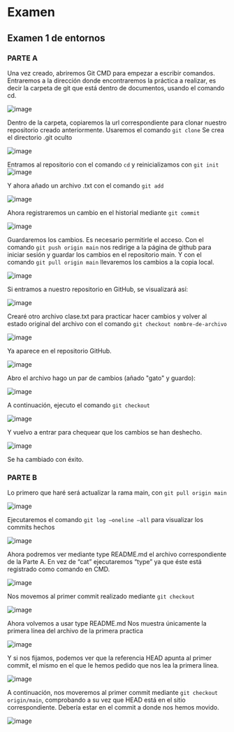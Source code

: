# Examen
## Examen 1 de entornos 

### PARTE A
Una vez creado, abriremos Git CMD para empezar a escribir comandos. Entraremos a la dirección donde encontraremos la práctica a realizar, es decir la carpeta de git que está dentro de documentos, usando el comando cd.

![image](https://user-images.githubusercontent.com/114931679/205108621-a35407cd-eb27-4383-9647-1276cc448b0e.png)

Dentro de la carpeta, copiaremos la url correspondiente para clonar nuestro repositorio creado anteriormente. Usaremos el comando  ```git clone```
Se crea el directorio .git oculto

![image](https://user-images.githubusercontent.com/114931679/205109804-52d9f1c7-402f-4514-9d84-1c739c81078d.png)

Entramos al repositorio con el comando ```cd``` y reinicializamos con ```git init```
![image](https://user-images.githubusercontent.com/114931679/205110481-ebea8a2f-6572-4e19-a99f-2fb83abefd62.png)

Y ahora añado un archivo .txt con el comando ```git add```

![image](https://user-images.githubusercontent.com/114931679/205111804-8ed12b39-5baa-483c-b305-4dccd69124b2.png)

Ahora registraremos un cambio en el historial mediante ```git commit```

![image](https://user-images.githubusercontent.com/114931679/205112194-bd8756d1-dfb8-4b63-8f48-b3a99179707f.png)

Guardaremos los cambios. Es necesario permitirle el acceso. Con el comando ```git push origin main``` nos redirige a la página de github para iniciar sesión y guardar los cambios en el repositorio main. Y con el comando ```git pull origin main``` llevaremos los cambios a la copia local.

![image](https://user-images.githubusercontent.com/114931679/205112442-60a05aa6-d99b-48a1-8e9f-5e588c59dbb3.png)


Si entramos a nuestro repositorio en GitHub, se visualizará así:

![image](https://user-images.githubusercontent.com/114931679/205112661-369c38eb-6d5d-48fa-8aa6-ea8678cb5bc4.png)

Crearé otro archivo clase.txt para practicar hacer cambios y volver al estado original del archivo con el comando ```git checkout nombre-de-archivo```

![image](https://user-images.githubusercontent.com/114931679/205113195-50e754b6-0301-4f31-81d2-507532d8b314.png)


Ya aparece en el repositorio GitHub.

![image](https://user-images.githubusercontent.com/114931679/205113257-77a582b5-80a0-4888-a9ae-ae54b3a73c41.png)

Abro el archivo hago un par de cambios (añado "gato" y guardo):

![image](https://user-images.githubusercontent.com/114931679/205113477-5e88142c-a05e-4508-8ef9-0b5dd23bee92.png)

A continuación, ejecuto el comando ```git checkout```

![image](https://user-images.githubusercontent.com/114931679/205113777-10d7c4a2-9e0c-4649-aed1-cbbd7f4aafd8.png)

Y vuelvo a entrar para chequear que los cambios se han deshecho.

![image](https://user-images.githubusercontent.com/114931679/205113874-6fc329cf-7716-426f-8b00-4f17e5111c78.png)

Se ha cambiado con éxito.


### PARTE B
Lo primero que haré será actualizar la rama main, con ```git pull origin main```

![image](https://user-images.githubusercontent.com/114931679/205115638-a311d065-c04f-4a58-83b8-07e04638e373.png)

Ejecutaremos el comando ```git log –oneline –all``` para visualizar los commits hechos

![image](https://user-images.githubusercontent.com/114931679/205115861-f0851467-4a1a-44f6-ba1e-cfb8f811aad3.png)

Ahora podremos ver mediante type README.md el archivo correspondiente de la Parte A. En vez de “cat” ejecutaremos “type” ya que éste está registrado como comando en CMD.

![image](https://user-images.githubusercontent.com/114931679/205116062-b62819b0-606f-4a05-b472-40e9b626c761.png)

Nos movemos al primer commit realizado mediante ```git checkout```

![image](https://user-images.githubusercontent.com/114931679/205116551-2283fdfa-18bf-44aa-8a4d-2cb6679ce1e7.png)

Ahora volvemos a usar type README.md Nos muestra únicamente la primera línea del archivo de la primera practica

![image](https://user-images.githubusercontent.com/114931679/205116678-86cd258e-35a0-4edd-b923-da93e5f0b97a.png)

Y si nos fijamos, podemos ver que la referencia HEAD apunta al primer commit, el mismo en el que le hemos pedido que nos lea la primera línea.

![image](https://user-images.githubusercontent.com/114931679/205116810-498994c3-361d-4c47-a240-d496555c39bb.png)


A continuación, nos moveremos al primer commit mediante ```git checkout origin/main```,  comprobando a su vez que HEAD está en el sitio correspondiente.
Debería estar en el commit a donde nos hemos movido. 

![image](https://user-images.githubusercontent.com/114931679/205119304-6eff6343-86a1-477c-982b-4f68c7b863a9.png)




